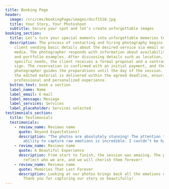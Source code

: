 ```yaml
---
title: Booking Page
header:
  image: /src/cms/bookingPage/images/dscf1518.jpg
  title: Your Story, Your Photoshoot
  subtitle: Secure your spot and let’s create unforgettable images
booking_section:
  title: Let’s turn your special moments into unforgettable memories together!
  description: The process of contacting and hiring photography begins with the
    client sending basic details about the desired service via email or social
    media. The photographer responds with information about availability, prices
    and portfolio examples. After discussing details such as location, date and
    specific needs, the client receives a formal proposal and a contract to
    sign. The reservation is confirmed with an initial payment, and the
    photographer guides the preparations until the day of the session. Finally,
    the edited material is delivered within the agreed deadline, ensuring a
    professional and personalized experience.
  button_text: book a section
  label_name: Name
  label_email: E-mail
  label_message: Message
  label_services: Services
  label_placeholder: Services selected
testimonials_section:
  title: Testimonials
  testimonials:
    - review_name: Reviews name
      quote: Beyond Expectations!
      description: "The photos are absolutely stunning! The attention to detail and
        ability to capture raw emotions is incredible. I couldn’t be happier! "
    - review_name: Reviews name
      quote: A Beautiful Experience
      description: From start to finish, the session was amazing. The photos perfectly
        reflect who we are, and we will cherish them forever!
    - review_name: Reviews name
      quote: Memories That Last Forever
      description: Looking at our photos brings back all the emotions of that day.
        Thank you for capturing our story so beautifully!
---
```

